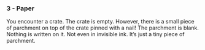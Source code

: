 ### 3 - Paper

You encounter a crate. The crate is empty. However, there is a small piece of parchment on top of the crate pinned with a nail! The parchment is blank. Nothing is written on it. Not even in invisible ink. It’s just a tiny piece of parchment.

  
